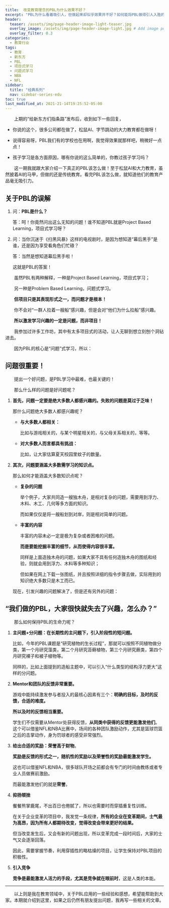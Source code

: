 ```yaml
---
title:  改变教育理念的PBL为什么效果不好？
excerpt: "PBL为什么看着吸引人，但做起来却似乎效果并不好？如何能将PBL做得引人入胜的？"
header:
  teaser: /assets/img/page-header-image-light-teaser.jpg
  overlay_image: /assets/img/page-header-image-light.jpg # Add image post (optional)
  overlay_filter: 0.3
categories:
  - 教育行业
tags: 
  - 教育
  - 新东方
  - PBL
  - 项目式学习
  - 问题式学习
  - NBA
  - NFL
sidebar:
  title: "经典系列"
  nav: sidebar-series-edu
toc: true
last_modified_at: 2021-21-14T19:25:52-05:00
---
```


&emsp;&emsp;上期的“给新东方们指条路”发布后，收到如下一些回复，

- 你说的这个，很多公司都在做了，松鼠AI、字节跳动的大力教育都在做呀！

- 说得容易呀，PBL我们有的学校也在用啊，我觉得效果就那样吧，稍微好一点点！

- 孩子学习是各方面原因，哪有你说的这么简单的，你教过孩子学习吗？

&emsp;&emsp;这一期我就跟大家介绍一下真正的PBL该怎么做！至于松鼠AI和大力教育，虽然披着AI的马甲，但做的还是传统教育。看完PBL该怎么做，就知道他们的教育产品毫无吸引力。

## 关于PBL的误解

1. 问：**PBL是什么？**
   
   答：呵！你竟然问出这么无知的问题！谁不知道PBL就是Project Based Learning，项目式学习呀？

2. 问：当你沉迷于《扫黑风暴》这样的电视剧时，是因为想知道“幕后黑手”是谁，还是因为享受看角色们忙碌？
   
   答：当然是想知道幕后黑手啦！
   
   这就是PBL的答案！

&emsp;&emsp;虽然PBL有两种解释，一种是Project Based Learning，项目式学习；

&emsp;&emsp;另一种是Problem Based Learning，问题式学习。

&emsp;&emsp;**但项目只是其表现形式之一，而问题才是根本！**

&emsp;&emsp;你不会对“一群人拉着一艘船”感兴趣，但是会对“他们为什么拉船”感兴趣。

&emsp;&emsp;**所以激发学习兴趣的一定是问题，而非项目！**

&emsp;&emsp;我参加过许多工作坊，其中有太多项目式的活动，让人无聊到想立刻刨个洞钻进去。

&emsp;&emsp;因为PBL的核心是“问题”式学习，所以：

## 问题很重要！

&emsp;&emsp;提出一个好问题，是PBL学习中最难，也最关键的！

&emsp;&emsp;那么什么样的问题是好问题呢？

1. **首先，问题一定要是绝大多数人都感兴趣的。失败的问题是莫过于乏味！**
   
   那什么问题绝大多数人都感兴趣呢？
   
    - **与大多数人都相关：**
      
      比如与游戏相关的，与某个明星相关的，与父母关系相关的，等等。
   
    - **对大多数人而言都具有挑战：**
      
      比如，让大家估算夏天校园里蚊子的数量。

2. **其次，问题要涵盖大多数需学习的知识点。**
   
   那么如何才能涵盖大多数知识点呢？
   
    - **复杂的问题**
      
      举个例子，大家共同造一艘独木舟，是相对复杂的问题，需要用到浮力、木料、木工、几何等多方面的知识。
      
      而如果仅仅是将一艘船划到对岸，则是相对简单的问题。
   
    - **丰富的内容**
      
      丰富的内容未必一定是极为复杂或者困难的问题。
      
      **而是要能挖掘丰富的细节，从而使得内容很丰富。**
      
      同样是上面造独木舟的问题，如果大家不具有任何造独木舟的图纸和经验，则就会用到浮力、木料等多种知识；
      
      但如果在网上下载一张图纸，并且按照详细的指令步骤去做，实际用到的知识绝大多数只是木工而已。
   
   现在，引发兴趣的问题解决了，但是还有另外的问题：

## “我们做的PBL，大家很快就失去了兴趣，怎么办？”

&emsp;&emsp;那么如何保持PBL的生命力呢？

1. **主问题+分问题：在长期性的主问题下，引入阶段性的短问题。**
   
   比如，今年的PBL课题是“研究植物的生长过程”，那就可以按照不同植物做分类，第一个月研究藻类，第二个月研究苔藓植物，第三个月研究蕨类，第四个月研究裸子和被子植物等。
   
   同样的，比如上面提到的造船主题中，可以引入“什么类型的结构浮力更大”这样的分问题。

2. **Mentor和团队的反馈非常重要。**
   
   游戏中能持续激发参与者投入的最核心因素有三个：**明确的目标，及时的反馈，合适的难度。** 
   
   **所以及时的反馈相当重要。**
   
   学生们不仅需要从Mentor处获得反馈，**从同类中获得的反馈更能激发他们**。这个可以借鉴NFL和NBA比赛中，场间的各种团队激励动作，尤其是篮球罚篮之后的击掌动作，身为罚球者的感受非常强烈。

3. **给出合适的奖励：荣誉高于财物**。
   
   **奖励是反馈的形式之一，随机性的奖励以及荣誉性的奖励最能激发学生。**
   
   这也可以借鉴NFL和NBA，很多球队开场之前都会有专门的时间由教练或者专业人员做赛前激励。
   
   而最能激发他们的就是**荣誉**。

4. **抑扬顿挫**
   
   餐餐熊掌鹿尾，不出百日也倦腻了，所以也需要时而穿插重复性训练。
   
   在关于企业变革的项目中，我发觉一条规律，**所有的企业在变革期间，士气最为高昂，因为所有人都期待改变，觉得改变会带来更好的结果。**
   
   但当改变发生后，又会有新的问题出现，所以变革完成一段时间后，大家的士气又会逐渐回落。
   
   因此，需要掌握节奏，利用穿插性的略枯燥的项目，让学生保持对PBL项目的积极性。

5. **引入竞争**
   
   **竞争是最能激发人活力的手段，尤其是竞争就在眼前时**，这是人类的本能。

---

&emsp;&emsp;以上则是我在教育领域中，关于PBL应用的一些经验和感想，希望能帮助到大家。本期就介绍到这里，如果之后仍然有朋友提出问题，我再写一些相关的文章。
